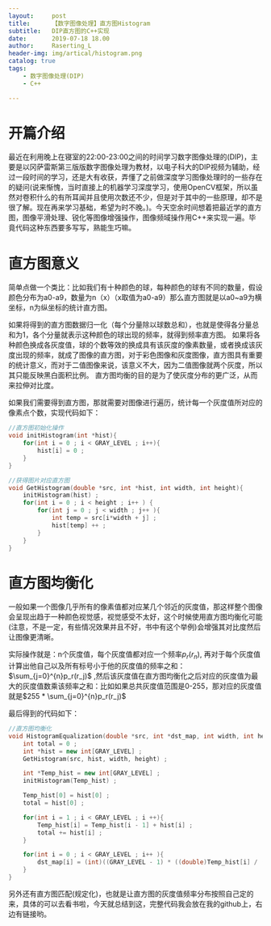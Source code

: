 ```yaml
---
layout:     post
title:      【数字图像处理】直方图Histogram
subtitle:   DIP直方图的C++实现
date:       2019-07-18 18.00
author:     Raserting_L
header-img: img/artical/histogram.png
catalog: true
tags:
    - 数字图像处理(DIP)
    - C++

---
```


# 开篇介绍

最近在利用晚上在寝室的22:00-23:00之间的时间学习数字图像处理的(DIP)，主要是以冈萨雷斯第三版版数字图像处理为教材，以电子科大的DIP视频为辅助，经过一段时间的学习，还是大有收获，弄懂了之前做深度学习图像处理时的一些存在的疑问(说来惭愧，当时直接上的机器学习深度学习，使用OpenCV框架，所以虽然对卷积什么的有所耳闻并且使用次数还不少，但是对于其中的一些原理，却不是很了解。现在再来学习基础，希望为时不晚。)。今天空余时间想着把最近学的直方图，图像平滑处理、锐化等图像增强操作，图像频域操作用C++来实现一遍。毕竟代码这种东西要多写写，熟能生巧嘛。



# 直方图意义

简单点做一个类比：比如我们有十种颜色的球，每种颜色的球有不同的数量，假设颜色分布为a0-a9，数量为n（x）（x取值为a0-a9）那么直方图就是以a0~a9为横坐标，n为纵坐标的统计直方图。



如果将得到的直方图数据归一化（每个分量除以球数总和），也就是使得各分量总和为1，各个分量就表示这种颜色的球出现的频率，就得到频率直方图。
如果将各种颜色换成各灰度值，球的个数等效的换成具有该灰度的像素数量，或者换成该灰度出现的频率，就成了图像的直方图，对于彩色图像和灰度图像，直方图具有重要的统计意义，而对于二值图像来说，该意义不大，因为二值图像就两个灰度，所以其只能反映黑白面积比例。
直方图均衡的目的是为了使灰度分布的更广泛，从而来拉伸对比度。

如果我们需要得到直方图，那就需要对图像进行遍历，统计每一个灰度值所对应的像素点个数，实现代码如下：

```c++
//直方图初始化操作
void initHistogram(int *hist){
	for(int i = 0 ; i < GRAY_LEVEL ; i++){
		hist[i] = 0 ;
	}
}

//获得图片对应直方图
void GetHistogram(double *src, int *hist, int width, int height){
	initHistogram(hist) ;
	for(int i = 0 ; i < height ; i++ ) {
		for(int j = 0 ; j < width ; j++ ){
			int temp = src[i*width + j] ;
			hist[temp] ++ ;
		}
	}
}
```





# 直方图均衡化

一般如果一个图像几乎所有的像素值都对应某几个邻近的灰度值，那这样整个图像会呈现出趋于一种颜色视觉感，视觉感受不太好，这个时候使用直方图均衡化可能(注意，不是一定，有些情况效果并且不好，书中有这个举例)会增强其对比度然后让图像更清晰。

实际操作就是：n个灰度值，每个灰度值都对应一个频率$p_r(r_n)$, 再对于每个灰度值计算出他自己以及所有标号小于他的灰度值的频率之和：$\sum_{j=0}^{n}p_r(r_j)$ ,然后该灰度值在直方图均衡化之后对应的灰度值为最大的灰度值数乘该频率之和：比如如果总共灰度值范围是0-255，那对应的灰度值就是$255 * \sum_{j=0}^{n}p_r(r_j)$ 

最后得到的代码如下：

```c++
//直方图均衡化
void HistogramEqualization(double *src, int *dst_map, int width, int height){
	int total = 0 ;
	int *hist = new int[GRAY_LEVEL] ;
	GetHistogram(src, hist, width, height) ;

	int *Temp_hist = new int[GRAY_LEVEL] ;
	initHistogram(Temp_hist) ;

	Temp_hist[0] = hist[0] ; 
	total = hist[0] ;

	for(int i = 1 ; i < GRAY_LEVEL ; i ++){
		Temp_hist[i] = Temp_hist[i - 1] + hist[i] ;
		total += hist[i] ;
	}

	for(int i = 0 ; i < GRAY_LEVEL ; i++ ){
		dst_map[i] = (int)((GRAY_LEVEL - 1) * ((double)Temp_hist[i] / (double)total)) ;
	}
}
```



另外还有直方图匹配(规定化)，也就是让直方图的灰度值频率分布按照自己定的来，具体的可以去看书啦，今天就总结到这，完整代码我会放在我的github上，右边有链接哟。